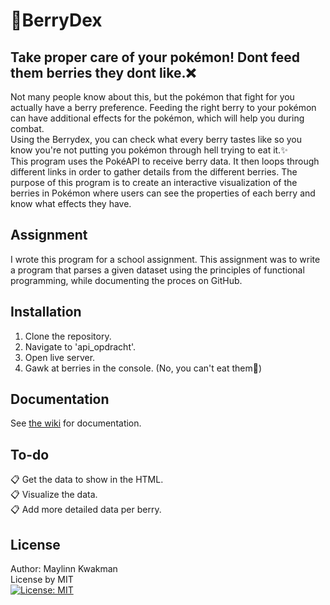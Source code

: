 # :grapes:BerryDex

## Take proper care of your pokémon! Dont feed them berries they dont like.:x:
Not many people know about this, but the pokémon that fight for you actually have a berry preference. Feeding the right berry to your pokémon can have additional effects for the pokémon, which will help you during combat.  
Using the Berrydex, you can check what every berry tastes like so you know you're not putting you pokémon through hell trying to eat it.:sparkles:  
This program uses the PokéAPI to receive berry data. It then loops through different links in order to gather details from the different berries. The purpose of this program is to create an interactive visualization of the berries in Pokémon where users can see the properties of each berry and know what effects they have.

## Assignment
I wrote this program for a school assignment. This assignment was to write a program that parses a given dataset using the principles of functional programming, while documenting the proces on GitHub.  

## Installation
1. Clone the repository.
2. Navigate to 'api_opdracht'.
3. Open live server.
4. Gawk at berries in the console. (No, you can't eat them:anger:)

## Documentation
See [the wiki](https://github.com/MaylinnK/Functional-Programming/wiki) for documentation.

## To-do
:clipboard: Get the data to show in the HTML.  
:clipboard: Visualize the data.  
:clipboard: Add more detailed data per berry.

## License
Author: Maylinn Kwakman  
License by MIT  
[![License: MIT](https://img.shields.io/badge/License-MIT-yellow.svg)](https://opensource.org/licenses/MIT)  
